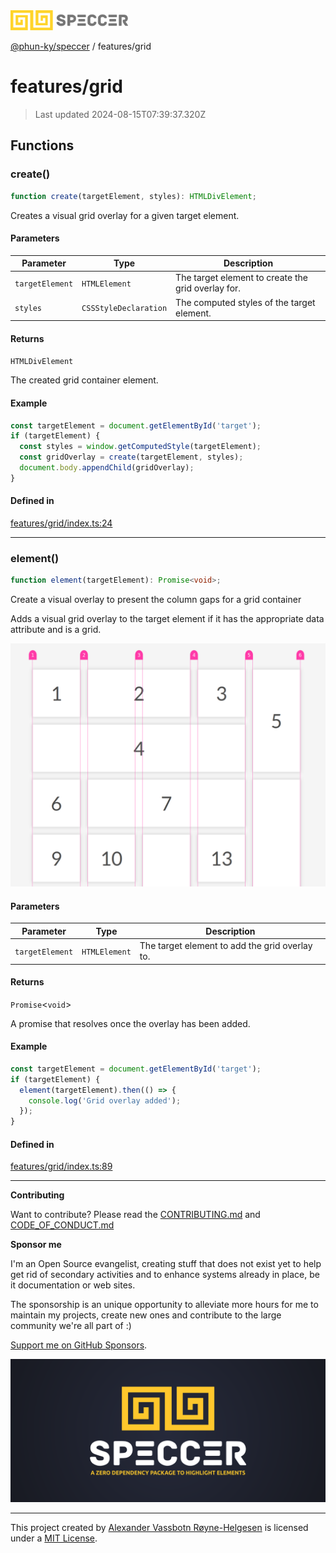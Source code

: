 <div>
  <img alt="SPECCER logo" src="https://raw.githubusercontent.com/phun-ky/speccer/main/public/logo-speccer-horizontal-colored-package.svg?raw=true" style="max-height:32px;" />
</div>

[@phun-ky/speccer](../README.md) / features/grid

# features/grid

> Last updated 2024-08-15T07:39:37.320Z

## Functions

### create()

```ts
function create(targetElement, styles): HTMLDivElement;
```

Creates a visual grid overlay for a given target element.

#### Parameters

| Parameter       | Type                  | Description                                        |
| --------------- | --------------------- | -------------------------------------------------- |
| `targetElement` | `HTMLElement`         | The target element to create the grid overlay for. |
| `styles`        | `CSSStyleDeclaration` | The computed styles of the target element.         |

#### Returns

`HTMLDivElement`

The created grid container element.

#### Example

```ts
const targetElement = document.getElementById('target');
if (targetElement) {
  const styles = window.getComputedStyle(targetElement);
  const gridOverlay = create(targetElement, styles);
  document.body.appendChild(gridOverlay);
}
```

#### Defined in

[features/grid/index.ts:24](https://github.com/phun-ky/speccer/blob/main/src/features/grid/index.ts#L24)

---

### element()

```ts
function element(targetElement): Promise<void>;
```

Create a visual overlay to present the column gaps for a grid container

Adds a visual grid overlay to the target element if it has the appropriate data attribute and is a grid.

![grid](https://github.com/phun-ky/speccer/blob/main/public/grid.png?raw=true)

#### Parameters

| Parameter       | Type          | Description                                    |
| --------------- | ------------- | ---------------------------------------------- |
| `targetElement` | `HTMLElement` | The target element to add the grid overlay to. |

#### Returns

`Promise`\<`void`>

A promise that resolves once the overlay has been added.

#### Example

```ts
const targetElement = document.getElementById('target');
if (targetElement) {
  element(targetElement).then(() => {
    console.log('Grid overlay added');
  });
}
```

#### Defined in

[features/grid/index.ts:89](https://github.com/phun-ky/speccer/blob/main/src/features/grid/index.ts#L89)

---

**Contributing**

Want to contribute? Please read the [CONTRIBUTING.md](https://github.com/phun-ky/speccer/blob/main/CONTRIBUTING.md) and [CODE_OF_CONDUCT.md](https://github.com/phun-ky/speccer/blob/main/CODE_OF_CONDUCT.md)

**Sponsor me**

I'm an Open Source evangelist, creating stuff that does not exist yet to help get rid of secondary activities and to enhance systems already in place, be it documentation or web sites.

The sponsorship is an unique opportunity to alleviate more hours for me to maintain my projects, create new ones and contribute to the large community we're all part of :)

[Support me on GitHub Sponsors](https://github.com/sponsors/phun-ky).

![Speccer banner, with logo and slogan: A zero dependency package to highlight elements](https://github.com/phun-ky/speccer/blob/main/public/speccer-banner.png?raw=true)

---

This project created by [Alexander Vassbotn Røyne-Helgesen](http://phun-ky.net) is licensed under a [MIT License](https://choosealicense.com/licenses/mit/).
